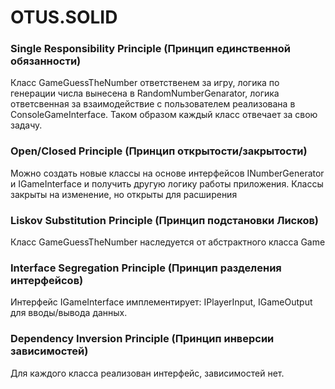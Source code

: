 # OTUS.SOLID

### Single Responsibility Principle (Принцип единственной обязанности)
Класс GameGuessTheNumber ответственем за игру, логика по генерации числа вынесена в RandomNumberGenarator, 
логика ответсвенная за взаимодействие с пользователем реализована в ConsoleGameInterface. 
Таком образом каждый класс отвечает за свою задачу.

### Open/Closed Principle (Принцип открытости/закрытости)
Можно создать новые классы на основе интерфейсов INumberGenerator и IGameInterface и получить другую логику работы приложения. Классы закрыты на изменение, но открыты для расширения

### Liskov Substitution Principle (Принцип подстановки Лисков)
Класс GameGuessTheNumber наследуется от абстрактного класса Game

### Interface Segregation Principle (Принцип разделения интерфейсов)
Интерфейс IGameInterface имплементирует: IPlayerInput, IGameOutput для вводы/вывода данных.

### Dependency Inversion Principle (Принцип инверсии зависимостей)
Для каждого класса реализован интерфейс, зависимостей нет.
